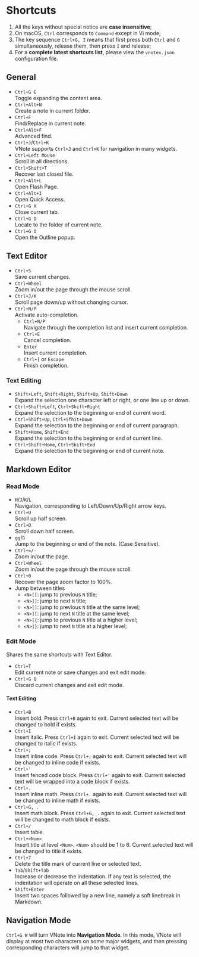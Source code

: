 # Shortcuts
1. All the keys without special notice are **case insensitive**;
2. On macOS, `Ctrl` corresponds to `Command` except in Vi mode;
3. The key sequence `Ctrl+G, I` means that first press both `Ctrl` and `G` simultaneously, release them, then press `I` and release;
4. For a **complete latest shortcuts list**, please view the `vnotex.json` configuration file.

## General
- `Ctrl+G E`  
Toggle expanding the content area.
- `Ctrl+Alt+N`  
Create a note in current folder.
- `Ctrl+F`  
Find/Replace in current note.
- `Ctrl+Alt+F`  
Advanced find.
- `Ctrl+J`/`Ctrl+K`  
VNote supports `Ctrl+J` and `Ctrl+K` for navigation in many widgets.
- `Ctrl+Left Mouse`  
Scroll in all directions.
- `Ctrl+Shift+T`  
Recover last closed file.
- `Ctrl+Alt+L`  
Open Flash Page.
- `Ctrl+Alt+I`  
Open Quick Access.
- `Ctrl+G X`  
Close current tab.
- `Ctrl+G D`  
Locate to the folder of current note.
- `Ctrl+G O`  
Open the Outline popup.

## Text Editor
- `Ctrl+S`  
Save current changes.
- `Ctrl+Wheel`  
Zoom in/out the page through the mouse scroll.
- `Ctrl+J/K`  
Scroll page down/up without changing cursor.
- `Ctrl+N/P`  
Activate auto-completion.
    - `Ctrl+N/P`  
    Navigate through the completion list and insert current completion.
    - `Ctrl+E`  
    Cancel completion.
    - `Enter`  
    Insert current completion.
    - `Ctrl+[` or `Escape`  
    Finish completion.

### Text Editing
- `Shift+Left`, `Shift+Right`, `Shift+Up`, `Shift+Down`  
Expand the selection one character left or right, or one line up or down.
- `Ctrl+Shift+Left`, `Ctrl+Shift+Right`  
Expand the selection to the beginning or end of current word.
- `Ctrl+Shift+Up`, `Ctrl+Sfhit+Down`  
Expand the selection to the beginning or end of current paragraph.
- `Shift+Home`, `Shift+End`  
Expand the selection to the beginning or end of current line.
- `Ctrl+Shift+Home`, `Ctrl+Shift+End`  
Expand the selection to the beginning or end of current note.

## Markdown Editor
### Read Mode
- `H`/`J`/`K`/`L`  
Navigation, corresponding to Left/Down/Up/Right arrow keys.
- `Ctrl+U`  
Scroll up half screen.
- `Ctrl+D`  
Scroll down half screen.
- `gg`/`G`  
Jump to the beginning or end of the note. (Case Sensitive).
- `Ctrl+=/-`  
Zoom in/out the page.
- `Ctrl+Wheel`  
Zoom in/out the page through the mouse scroll.
- `Ctrl+0`  
Recover the page zoom factor to 100%.
- Jump between titles
    - `<N>[[`: jump to previous `N` title;
    - `<N>]]`: jump to next `N` title;
    - `<N>[]`: jump to previous `N` title at the same level;
    - `<N>][`: jump to next `N` title at the same level;
    - `<N>[{`: jump to previous `N` title at a higher level;
    - `<N>]}`: jump to next `N` title at a higher level;

### Edit Mode
Shares the same shortcuts with Text Editor.

- `Ctrl+T`  
Edit current note or save changes and exit edit mode.
- `Ctrl+G Q`  
Discard current changes and exit edit mode.

#### Text Editing
- `Ctrl+B`  
Insert bold. Press `Ctrl+B` again to exit. Current selected text will be changed to bold if exists.
- `Ctrl+I`  
Insert italic. Press `Ctrl+I` again to exit. Current selected text will be changed to italic if exists.
- `Ctrl+;`  
Insert inline code. Press `Ctrl+;` again to exit. Current selected text will be changed to inline code if exists.
- `Ctrl+'`  
Insert fenced code block. Press `Ctrl+'` again to exit. Current selected text will be wrapped into a code block if exists.
- `Ctrl+.`  
Insert inline math. Press `Ctrl+.` again to exit. Current selected text will be changed to inline math if exists.
- `Ctrl+G, .`  
Insert math block. Press `Ctrl+G, .` again to exit. Current selected text will be changed to math block if exists.
- `Ctrl+/`  
Insert table.
- `Ctrl+<Num>`  
Insert title at level `<Num>`. `<Num>` should be 1 to 6. Current selected text will be changed to title if exists.
- `Ctrl+7`  
Delete the title mark of current line or selected text.
- `Tab`/`Shift+Tab`  
Increase or decrease the indentation. If any text is selected, the indentation will operate on all these selected lines.
- `Shift+Enter`  
Insert two spaces followed by a new line, namely a soft linebreak in Markdown.

## Navigation Mode
`Ctrl+G W` will turn VNote into **Navigation Mode**. In this mode, VNote will display at most two characters on some major widgets, and then pressing corresponding characters will jump to that widget.
